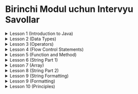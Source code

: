 # Birinchi Modul uchun Intervyu Savollar

<details>
<summary>Lesson 1 (Introduction to Java)</summary>

* Computer program nima ?
* Nima uchun hamma dasturlashni o'rganishi kerak ?
* Java birinchi nomi nima edi ?
* Java nechta featurelar bor ?
* Compiler nima ?
* Interpreter nima ?
* JDK nima ?
* JLS nima ?
* JRE nima ?
* JVM nima ?
* Devtools nima ?
* JDK components ?
* Bytecode nima ?

</details>


<details>
<summary>Lesson 2 (Data Types)</summary>

* Token nima ?
* Translation unit nima ?
* Java-da Tokenlarni nechta type mavjud ?
* Java-da Character Set nima ?
* Identifiers nima va Identifiers qoidalari ?
* Java-da Nechi xil turdagi commentlar bor ?
* Java-da nechta keywordlar bor ?
* Java-da nechta turdagi variablelar mavjud ?
* Java-da primative type bilan non-primative nima farqi bor ?
* Variable scope nima ?
* Java-da qancha scopelar mavjud ?
* Java-ni nechinchi versisyasidan Scanner qo'shilgan ?
* Scanner class qanday resourcelardan ma'lumotlarni o'qiy oladi ?
* Java-da nechi xil turdagi data type bor?
* Scanner bug ?
* Console class nima ?
* Javani nechinchi versiyasida Console taqdim etilgan ?
* Scanner va Console o'rtasidagi farq ?
* Scanner class va undan foydalanish

</details>

<details>
<summary>Lesson 3 (Operators)</summary>

* Java-da Operator nima ?
* Operandlar soniga qarab Operatorlar nechi turga bo'linadi ?
* Unary operator nima ?
* Binary operator nima ?
* Ternary operator nima ?
* Expression nima ?
* Java-da named operator nima ?
* Java-da Arithmetic operator nima ?
* Java-da Arithmetic operationlarni priotiry levellar qanday ?
* Java-da Relational operatorlar nima?
* Java nechta turdagi Relation operatorlarni qo'llab quvvatlaydi ?
* Java-da Logical operatorlar nima ?
* Java nechta turdagi Logical operatorlarni qo'llab quvvatlaydi ?
* Java-da Assignment operator nima ?
* x += y va x = x + y expressionlari o'rtasida farq bormi?

</details>

<details>
<summary>Lesson 4 (Flow Control Statements)</summary>

* Execution Flow nima ?
* Control Flow nima?
* if nima ?
* if nima uchun ishlatamiz ?
* Loop nima?
* Loop nima uchun ishlatamiz ?
* Java-da Control Flow ning nechi xil turi mavjud ?
* Switch statement qanday ishlaydi ?
* Unicode system nima uchun kerak ?
* ansi escape code nima ?

</details>

<details>
<summary>Lesson 5 (Function and Method)</summary>

* Function nima ?
* Function va Method o'rtasidagi farq nima ?
* Method Definition nima ?
* Method Declaration (header) nima ?
* Method Signature nima ?
* Method body nima ?
* Stack nima ?
* Stack Frame nima ?
* Recursion nima ?
* Method qachon recursive method deb ataladi ?
* Group of recursions ?
* Type of recursions ?

</details>

<details>
<summary>Lesson 6 (String Part 1)</summary>

* Java-da String nima ?
* Java-da String ni nechi xil usulda yaratishimiz mumkin ?
* Java-da String nima uchun immutable ?
* Java-da String classning superclassni nima?

</details>

<details>
<summary>Lesson 7 (Array)</summary>

* Array nima ?
* Java-da Arrayni qanday e'lon qilishimiz mumkin ?
* Turli data typelar uchun Arrayning default qiymat qanday ?
* Java-da Array yaratilgandan keyin uni size ni o'zgartira olamizmi ?
* Arrayni size ni manfiy raqam belgilay olamizmi ?
* Arrayni array size siz e'lon qila olamizmi ?
* Array JVM xotirasi qayerida saqlanadi ?
* Java-da primative Array JVM qaysi xotirasida saqlanadi ?
* ArrayStoreException nima ? Bu exception qachon tashlanadi ?
* Java-da anonymous Array nima? misol keltiring ?
* Agar arrayni initialize qilmasangiz nima bo'ladi ?
* Java-da Jagged Array nima ?
* Array ni afzalliklari nimada ?
* Array ni kamchiliklari nimada ?

</details>


<details>
<summary>Lesson 8 (String Part 2)</summary>

* Java-da String Constant pool nima ?
* Java-da String literal nima ?
* String literal xotirada qanday saqlanadi ?
* Nima uchun Java String literaldan foydalanadi ?
* Quyidagi code da nechta object yaratiladi ?
    * ```java
    String s = new String("Hello");    
    ```
* Quyidagi code da nechta object yaratiladi ?
    * ```java
    String s1 = new String("Scientech");
    String s2 = new String("Scientech");
    String s3 = "Scientech";
    String s4 = "Scientech";
    ``` 
* String class qanday interfacelardan implement olgan ?
* String Thread-safe mi ?
* String classni kamchiliklari ?
* String wrapper classmi ?
* String intern() method nima uchun ishlatiladi ?

</details>

<details>
<summary>Lesson 9 (String Formatting)</summary>

* Java-da Formatting nima ?
* String classni format() method javani nechinchi versiyasida taqdim etilgan ?
* String classni format method qachon ishlatishimiz kerak ?
* '%s' belgisini nima uchun ishlatamiz ?
* Java-da MessageFormat class nima uchun ishlatamiz ?
* MessageFormat format() method nima ?

</details>

<details>
<summary>Lesson 9 (Formatting)</summary>

* string format methodiga bitta misol yozing.
* string format method foydalanib kirib kelgan strngga "Welcome to " qo'shimchasini qo'shib ekranga chiqaruvchi dastur
  yozing.

</details>

<details>
<summary>Lesson 10 (Principles)</summary>

* Programming Principles nima ?
* Qanday qilib effective code yozasiz ?
* DRY nima ?
* KISS nima ?

</details>